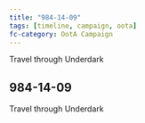 ```yaml
---
title: "984-14-09"
tags: [timeline, campaign, oota]
fc-category: OotA Campaign
---
```

<span class='ob-timelines'
	data-date='984-14-09-00'
	data-title='Campaign: NAGA Adventures'
	data-class='orange'> Travel through Underdark </span>
## 984-14-09
Travel through Underdark

